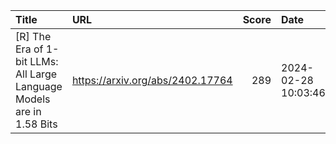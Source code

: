 | Title                                                                 | URL                              |   Score | Date                |
|:----------------------------------------------------------------------|:---------------------------------|--------:|:--------------------|
| [R] The Era of 1-bit LLMs: All Large Language Models are in 1.58 Bits | https://arxiv.org/abs/2402.17764 |     289 | 2024-02-28 10:03:46 |